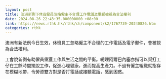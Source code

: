 ```yaml
---
layout: post
title: 澳洲新例下休班僱員忽略僱主不合理工作電話及電郵被視為合法權利
date: 2024-08-26 22:43:35.000000000 +08:00
link: https://news.rthk.hk/rthk/ch/component/k2/1767739-20240826.htm
categories: rthk
---
```


澳洲有新法例今日生效，休班員工忽略僱主不合理的工作電話及電子郵件，會被視為合法權利。

工會說新例有助僱員重獲工作與生活之間的平衡。總理阿爾巴內塞亦指可以幫打工仔在工餘時間擺脫工作，促進心理健康，進而提高生產力。不過有僱主組織就指存在模糊地帶，令勞資雙方對是否打電話或接聽電話，感到困惑。
